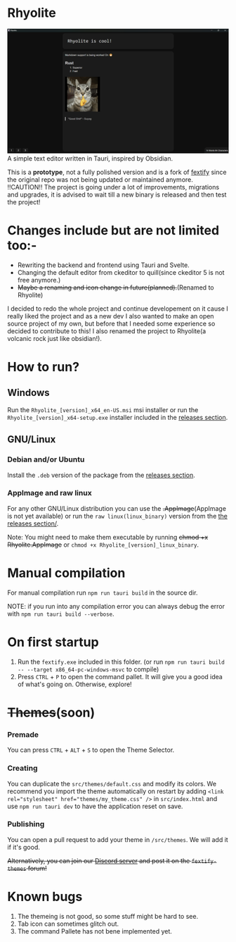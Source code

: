 # Rhyolite

<img src='assets\Rhyolite_is_Cool!.png'>
A simple text editor written in Tauri, inspired by Obsidian. 

<br>

This is a **prototype**, not a fully polished version and is a fork of [fextify](https://github.com/face-hh/fextify) since the original repo was not being updated or maintained anymore. !!CAUTION!! The project is going under a lot of improvements, migrations and upgrades, it is advised to wait till a new binary is released and then test the project! 

# Changes include but are not limited too:-
- Rewriting the backend and frontend using Tauri and Svelte.
- Changing the default editor from ckeditor to quill(since ckeditor 5 is not free anymore.)
- ~~Maybe a renaming and icon change in future(planned).~~(Renamed to Rhyolite)

I decided to redo the whole project and continue developement on it cause I really liked the project and as a new dev I also wanted to make an open source project of my own, but before that I needed some experience so decided to contribute to this! I also renamed the project to Rhyolite(a volcanic rock just like obsidian!).

# How to run?

## Windows

Run the `Rhyolite_[version]_x64_en-US.msi` msi installer or run the `Rhyolite_[version]_x64-setup.exe` installer included in the [releases section](https://github.com/RedddFoxxyy/Rhyolite/releases).

## GNU/Linux

### Debian and/or Ubuntu

Install the `.deb` version of the package from the [releases section](https://github.com/RedddFoxxyy/Rhyolite/releases).

### AppImage and raw linux

For any other GNU/Linux distribution you can use the ~~.AppImage~~(AppImage is not yet available) or run the `raw linux(linux_binary)` version from the [the releases section/](https://github.com/RedddFoxxyy/Rhyolite/releases).

Note: You might need to make them executable by running ~~chmod +x Rhyolite.AppImage~~ or `chmod +x Rhyolite_[version]_linux_binary`.

# Manual compilation

For manual compilation run `npm run tauri build` in the source dir.

NOTE: if you run into any compilation error you can always debug the error with `npm run tauri build --verbose`.

# On first startup

1. Run the `fextify.exe` included in this folder. (or run `npm run tauri build -- --target x86_64-pc-windows-msvc` to compile)
2. Press `CTRL` + `P` to open the command pallet. It will give you a good idea of what's going on. Otherwise, explore!

# ~~Themes~~(soon)

### Premade

You can press `CTRL` + `ALT` + `S` to open the Theme Selector.

### Creating

You can duplicate the `src/themes/default.css` and modify its colors. We recommend you import the theme automatically on restart by adding `<link rel="stylesheet" href="themes/my_theme.css" />` in `src/index.html` and use `npm run tauri dev` to have the application reset on save.

### Publishing

You can open a pull request to add your theme in `/src/themes`. We will add it if it's good.

~~Alternatively, you can join our [Discord server](https://discord.gg/8Wh4PtnmnJ) and post it on the `fextify-themes` forum!~~

# Known bugs

1. The themeing is not good, so some stuff might be hard to see.
2. Tab icon can sometimes glitch out.
3. The command Pallete has not bene implemented yet.
